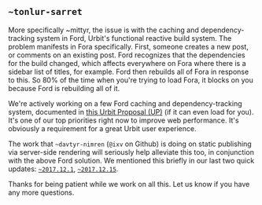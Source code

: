 ## `~tonlur-sarret`
More specifically ~mittyr, the issue is with the caching and dependency-tracking system in Ford, Urbit's functional reactive build system. The problem manifests in Fora specifically. First, someone creates a new post, or comments on an existing post. Ford recognizes that the dependencies for the build changed, which affects everywhere on Fora where there is a sidebar list of titles, for example. Ford then rebuilds all of Fora in response to this. So 80% of the time when you're trying to load Fora, it blocks on you because Ford is rebuilding all of it.

We're actively working on a few Ford caching and dependency-tracking system, documented in [this Urbit Proposal (UP)](https://urbit.org/fora/posts/~2017.10.19..04.47.50..c107~) (if it can even load for you). It's one of our top priorities right now to improve web performance. It's obviously a requirement for a great Urbit user experience.

The work that `~davtyr-nimren` (`@ixv` on Github) is doing on static publishing via server-side rendering will seriously help alleviate this too, in conjunction with the above Ford solution. We mentioned this briefly in our last two quick updates: [`~2017.12.1`](https://urbit.org/fora/posts/~2017.12.2..01.49.08..6900~/), [`~2017.12.15`](https://urbit.org/fora/posts/~2017.12.16..01.42.49..1a94~/).

Thanks for being patient while we work on all this. Let us know if you have any more questions.
